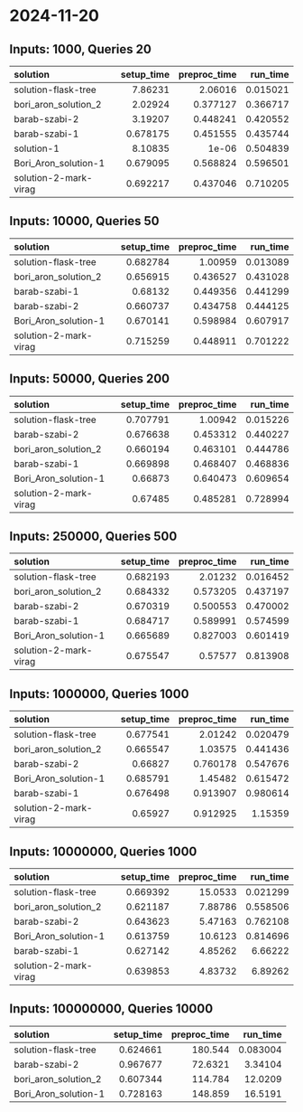 # 2024-11-20

## Inputs: 1000, Queries 20

| solution              |   setup_time |   preproc_time |   run_time |
|:----------------------|-------------:|---------------:|-----------:|
| solution-flask-tree   |     7.86231  |       2.06016  |   0.015021 |
| bori_aron_solution_2  |     2.02924  |       0.377127 |   0.366717 |
| barab-szabi-2         |     3.19207  |       0.448241 |   0.420552 |
| barab-szabi-1         |     0.678175 |       0.451555 |   0.435744 |
| solution-1            |     8.10835  |       1e-06    |   0.504839 |
| Bori_Aron_solution-1  |     0.679095 |       0.568824 |   0.596501 |
| solution-2-mark-virag |     0.692217 |       0.437046 |   0.710205 |

## Inputs: 10000, Queries 50

| solution              |   setup_time |   preproc_time |   run_time |
|:----------------------|-------------:|---------------:|-----------:|
| solution-flask-tree   |     0.682784 |       1.00959  |   0.013089 |
| bori_aron_solution_2  |     0.656915 |       0.436527 |   0.431028 |
| barab-szabi-1         |     0.68132  |       0.449356 |   0.441299 |
| barab-szabi-2         |     0.660737 |       0.434758 |   0.444125 |
| Bori_Aron_solution-1  |     0.670141 |       0.598984 |   0.607917 |
| solution-2-mark-virag |     0.715259 |       0.448911 |   0.701222 |

## Inputs: 50000, Queries 200

| solution              |   setup_time |   preproc_time |   run_time |
|:----------------------|-------------:|---------------:|-----------:|
| solution-flask-tree   |     0.707791 |       1.00942  |   0.015226 |
| barab-szabi-2         |     0.676638 |       0.453312 |   0.440227 |
| bori_aron_solution_2  |     0.660194 |       0.463101 |   0.444786 |
| barab-szabi-1         |     0.669898 |       0.468407 |   0.468836 |
| Bori_Aron_solution-1  |     0.66873  |       0.640473 |   0.609654 |
| solution-2-mark-virag |     0.67485  |       0.485281 |   0.728994 |

## Inputs: 250000, Queries 500

| solution              |   setup_time |   preproc_time |   run_time |
|:----------------------|-------------:|---------------:|-----------:|
| solution-flask-tree   |     0.682193 |       2.01232  |   0.016452 |
| bori_aron_solution_2  |     0.684332 |       0.573205 |   0.437197 |
| barab-szabi-2         |     0.670319 |       0.500553 |   0.470002 |
| barab-szabi-1         |     0.684717 |       0.589991 |   0.574599 |
| Bori_Aron_solution-1  |     0.665689 |       0.827003 |   0.601419 |
| solution-2-mark-virag |     0.675547 |       0.57577  |   0.813908 |

## Inputs: 1000000, Queries 1000

| solution              |   setup_time |   preproc_time |   run_time |
|:----------------------|-------------:|---------------:|-----------:|
| solution-flask-tree   |     0.677541 |       2.01242  |   0.020479 |
| bori_aron_solution_2  |     0.665547 |       1.03575  |   0.441436 |
| barab-szabi-2         |     0.66827  |       0.760178 |   0.547676 |
| Bori_Aron_solution-1  |     0.685791 |       1.45482  |   0.615472 |
| barab-szabi-1         |     0.676498 |       0.913907 |   0.980614 |
| solution-2-mark-virag |     0.65927  |       0.912925 |   1.15359  |

## Inputs: 10000000, Queries 1000

| solution              |   setup_time |   preproc_time |   run_time |
|:----------------------|-------------:|---------------:|-----------:|
| solution-flask-tree   |     0.669392 |       15.0533  |   0.021299 |
| bori_aron_solution_2  |     0.621187 |        7.88786 |   0.558506 |
| barab-szabi-2         |     0.643623 |        5.47163 |   0.762108 |
| Bori_Aron_solution-1  |     0.613759 |       10.6123  |   0.814696 |
| barab-szabi-1         |     0.627142 |        4.85262 |   6.66222  |
| solution-2-mark-virag |     0.639853 |        4.83732 |   6.89262  |

## Inputs: 100000000, Queries 10000

| solution             |   setup_time |   preproc_time |   run_time |
|:---------------------|-------------:|---------------:|-----------:|
| solution-flask-tree  |     0.624661 |       180.544  |   0.083004 |
| barab-szabi-2        |     0.967677 |        72.6321 |   3.34104  |
| bori_aron_solution_2 |     0.607344 |       114.784  |  12.0209   |
| Bori_Aron_solution-1 |     0.728163 |       148.859  |  16.5191   |